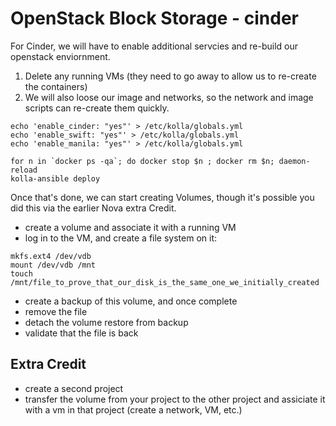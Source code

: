 # OpenStack Block Storage - cinder

For Cinder, we will have to enable additional servcies and re-build our openstack enviornment.

1) Delete any running VMs (they need to go away to allow us to re-create the containers)
2) We will also loose our image and networks, so the network and image scripts can re-create them quickly.

```
echo 'enable_cinder: "yes"' > /etc/kolla/globals.yml
echo 'enable_swift: "yes"' > /etc/kolla/globals.yml
echo 'enable_manila: "yes"' > /etc/kolla/globals.yml

for n in `docker ps -qa`; do docker stop $n ; docker rm $n; daemon-reload
kolla-ansible deploy
```

Once that's done, we can start creating Volumes, though it's possible you did this via the earlier Nova extra Credit.

- create a volume and associate it with a running VM
- log in to the VM, and create a file system on it:

```
mkfs.ext4 /dev/vdb
mount /dev/vdb /mnt
touch /mnt/file_to_prove_that_our_disk_is_the_same_one_we_initially_created
```

 - create a backup of this volume, and once complete
  - remove the file
  - detach the volume restore from backup
 - validate that the file is back

## Extra Credit
- create a second project
- transfer the volume from your project to the other project and assiciate it with a vm in that project (create a network, VM, etc.)
